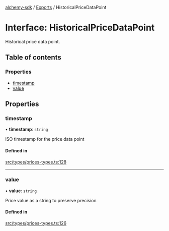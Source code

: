 [alchemy-sdk](../README.md) / [Exports](../modules.md) / HistoricalPriceDataPoint

# Interface: HistoricalPriceDataPoint

Historical price data point.

## Table of contents

### Properties

- [timestamp](HistoricalPriceDataPoint.md#timestamp)
- [value](HistoricalPriceDataPoint.md#value)

## Properties

### timestamp

• **timestamp**: `string`

ISO timestamp for the price data point

#### Defined in

[src/types/prices-types.ts:128](https://github.com/alchemyplatform/alchemy-sdk-js/blob/fb68bb4a/src/types/prices-types.ts#L128)

___

### value

• **value**: `string`

Price value as a string to preserve precision

#### Defined in

[src/types/prices-types.ts:126](https://github.com/alchemyplatform/alchemy-sdk-js/blob/fb68bb4a/src/types/prices-types.ts#L126)
